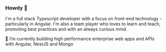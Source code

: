 ### Howdy 👋

I'm a full stack Typescript developer with a focus on front-end technology - particularly in Angular. I'm also a team player who loves to learn and teach, promoting best practices and with an always curious mind. 

🔭 I’m currently building high performance enterprise web apps and APIs with Angular, NestJS and Mongo

<!--
**fdelgadoarrechea/fdelgadoarrechea** is a ✨ _special_ ✨ repository because its `README.md` (this file) appears on your GitHub profile.

Here are some ideas to get you started:

- 🔭 I’m currently working on ...
- 🌱 I’m currently learning ...
- 👯 I’m looking to collaborate on ...
- 🤔 I’m looking for help with ...
- 💬 Ask me about ...
- 📫 How to reach me: ...
- 😄 Pronouns: ...
- ⚡ Fun fact: ...
-->
